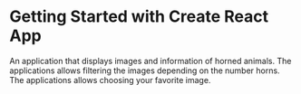 # Getting Started with Create React App

An application that displays images and information of horned animals.
The applications allows filtering the images depending on the number horns.
The applications allows choosing your favorite image.

